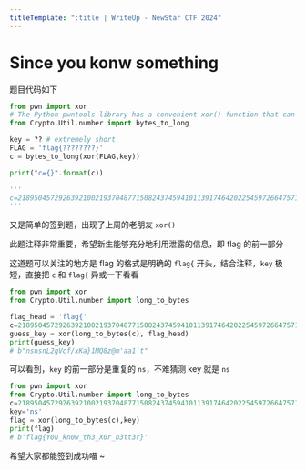 ```yaml
---
titleTemplate: ":title | WriteUp - NewStar CTF 2024"
---
```


# Since you konw something

题目代码如下

```python
from pwn import xor
# The Python pwntools library has a convenient xor() function that can XOR together data of different types and lengths
from Crypto.Util.number import bytes_to_long

key = ?? # extremely short
FLAG = 'flag{????????}'
c = bytes_to_long(xor(FLAG,key))

print("c={}".format(c))

'''
c=218950457292639210021937048771508243745941011391746420225459726647571
'''
```

又是简单的签到题，出现了上周的老朋友 `xor()`

此题注释非常重要，希望新生能够充分地利用泄露的信息，即 flag 的前一部分

这道题可以关注的地方是 flag 的格式是明确的 `flag{` 开头，结合注释，`key` 极短，直接把 `c` 和 `flag{` 异或一下看看

```python
from pwn import xor
from Crypto.Util.number import long_to_bytes

flag_head = 'flag{'
c=218950457292639210021937048771508243745941011391746420225459726647571
guess_key = xor(long_to_bytes(c), flag_head)
print(guess_key)
# b"nsnsnL2gVcf/xKa}1MQ8z@m'aa1`t"
```

可以看到，`key` 的前一部分是重复的 `ns`，不难猜测 key 就是 `ns`

```python
from pwn import xor
from Crypto.Util.number import long_to_bytes
c=218950457292639210021937048771508243745941011391746420225459726647571
key='ns'
flag = xor(long_to_bytes(c),key)
print(flag)
# b'flag{Y0u_kn0w_th3_X0r_b3tt3r}'
```

希望大家都能签到成功喵 ~

